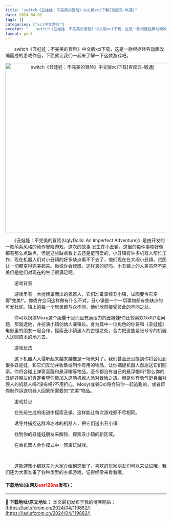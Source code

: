 ```yaml
---
title: "switch《丑娃娃：不完美的冒险》中文版xci下载[百度云-城通]"
date: 2024-04-02
tags: []
categories: ["xci中文游戏"]
excerpt: "　　switch《丑娃娃：不完美的冒险》中文版xci下载，这是一款根据经典动画改编而成的游戏作品，下面就让我们一起来了解一下这款游戏吧。 　　《丑娃娃：不完美的冒险(UglyDolls: An Imperfect Adventure)》是由开发的一款萌系风格的动作冒险游戏，这次的故事 发生在小丑镇，&hellip;"
layout: post
---
```


 <p>　　switch《丑娃娃：不完美的冒险》中文版xci下载，这是一款根据经典动画改编而成的游戏作品，下面就让我们一起来了解一下这款游戏吧。</p> <p align="center"><img align="" border="0" src="https://lad.sfcrom.cn/wp-content/uploads/2024/04/20240401_660b42fa01f85.webp" width="530" alt="switch《丑娃娃：不完美的冒险》中文版xci下载[百度云-城通]" /></p> <p>　　《丑娃娃：不完美的冒险(UglyDolls: An Imperfect Adventure)》是由开发的一款萌系风格的动作冒险游戏，这次的故事 发生在小丑镇，这里的每件事物好像都有那么点缺点，但是这些缺点看上去还是挺可爱的，小丑镇有许多机器人帮忙工作，现在机器人们对小丑镇的好多缺点看不下去了，他们现在在大闹小丑镇，试图让一切都变得完美起来。你或许会疑惑，这样真的好吗，小丑镇上的人美虽然不完美但是他们对现在的生活很满足啊。</p> <p>　　游戏背景</p> <p>　　游戏里有一大批倾巢而出的机器人，它们准备掌控丑小镇，试图要令它变得&rdquo;完美!&ldquo;。你或许会问这样做有什么不对。丑小镇是一个一切事物都有些缺点的可爱社区。镇上的每一个居民都与众不同，他们欣然接受彼此的不同之处。</p> <p>　　你可以扮演Moxy这个胆量十足而且充满活力的丑娃娃!你比较喜欢Ox吗?没问题，那就选他，并扮演小镇创始人兼镇长。身为其中一位角色的你将和《丑娃娃》电影里的朋友一起合作，探索丑小镇迷人的古怪之处，合力把这些紧张兮兮的机器人送回原本的地方去。</p> <p>　　游戏玩法</p> <p>　　这下机器人入侵听起来越来越像是一场派对了。我们甚至还没提到你将会见到很多丑娃娃，和它们互动并收集或制作有用的物品，让你捕捉机器人然后送它们回家。你将会碰上弹簧高跷和悬浮帽等物品。至今都没有自己的悬浮帽吗?那么你的丑娃娃朋友们肯定希望你能加入这场机器人派对冒险之旅。但是你有勇气挺身面对烦人的机器人吗?没有吗?不用担心。Moxy(或者Ox)将会陪你一起逃跑的，或者帮你制作运送机器人回家所需要的&rdquo;完美&ldquo;物品。</p> <p>　　游戏特点</p> <p>　　在先前生成的街道中探索丑镇，这样能让每次游戏都不尽相同。</p> <p>　　诱导并捕捉这群冷冰冰的机器人，把它们送出丑小镇!</p> <p>　　找到你的丑娃娃朋友来解锁、探索丑小镇的新区域。</p> <p>　　在单机双人合作模式中一同来玩游戏。</p> <p>&nbsp;</p> <p>　　这款游戏小编就先为大家介绍到这里了，喜欢的玩家朋友们可以来试试哦。我们还为大家准备了各种类型的主机游戏，记得经常来看看哦。</p> <p><h4>下载地址(由网友<font color="red">ear126ns</font>发布)：</h4></p> 

---
📖 **下载地址/原文地址：** 本文最初发布于我的博客网站：[https://lad.sfcrom.cn/2024/04/119882/](https://lad.sfcrom.cn/2024/04/119882/)
